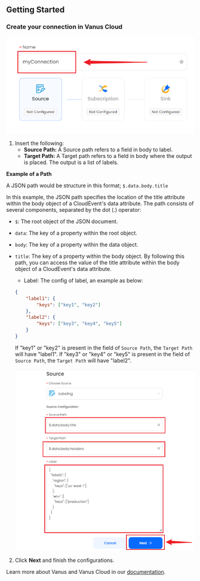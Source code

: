## Getting Started

### Create your connection in Vanus Cloud

![img.png](images/img2.png)

1. Insert the following:
    - **Source Path:** A Source path refers to a field in body to label.
    - **Target Path:** A Target path refers to a field in body where the output is placed. The output is a list of labels.
    
**Example of a Path**

A JSON path would be structure in this format; `$.data.body.title`

In this example, the JSON path specifies the location of the title attribute within the body object of a CloudEvent's data attribute. The path consists of several components, separated by the dot (.) operator:

- `$`: The root object of the JSON document.
- `data`: The key of a property within the root object.
- `body`: The key of a property within the data object.
- `title`: The key of a property within the body object.
By following this path, you can access the value of the title attribute within the body object of a CloudEvent's data attribute.

    - Label: The config of label, an example as below:
    ```json
    {
        "label1": {
            "keys": ["key1", "key2"]
        },
        "label2": {
            "keys": ["key3", "key4", "key5"]
        }
    }
    ```
    If "key1" or "key2" is present in the field of `Source Path`, the `Target Path` will have "label1".
    If "key3" or "key4" or "key5" is present in the field of `Source Path`, the `Target Path` will have "label2".
    
    ![img.png](images/img5.png)

2. Click **Next** and finish the configurations.

Learn more about Vanus and Vanus Cloud in our [documentation](https://docs.vanus.ai).
